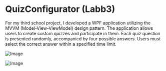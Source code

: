 # QuizConfigurator (Labb3)

For my third school project, I developed a WPF application utilizing the MVVM (Model-View-ViewModel) design pattern. The application allows users to create custom quizzes and participate in them. Each quiz question is presented randomly, accompanied by four possible answers. Users must select the correct answer within a specified time limit.

![Image](https://github.com/user-attachments/assets/712f1dff-7599-4ef5-94b8-75c83f062742)

![Image](https://github.com/user-attachments/assets/ece71c3b-02b1-4df8-a8d1-d23803715517)
